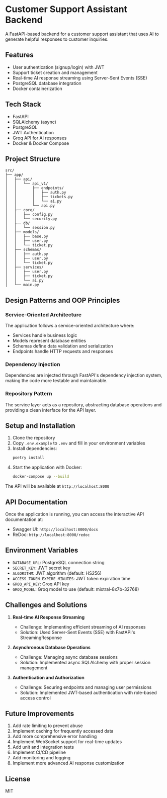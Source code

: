 # Customer Support Assistant Backend

A FastAPI-based backend for a customer support assistant that uses AI to generate helpful responses to customer inquiries.

## Features

- User authentication (signup/login) with JWT
- Support ticket creation and management
- Real-time AI response streaming using Server-Sent Events (SSE)
- PostgreSQL database integration
- Docker containerization

## Tech Stack

- FastAPI
- SQLAlchemy (async)
- PostgreSQL
- JWT Authentication
- Groq API for AI responses
- Docker & Docker Compose

## Project Structure

```
src/
├── app/
│   ├── api/
│   │   └── api_v1/
│   │       ├── endpoints/
│   │       │   ├── auth.py
│   │       │   ├── tickets.py
│   │       │   └── ai.py
│   │       └── api.py
│   ├── core/
│   │   ├── config.py
│   │   └── security.py
│   ├── db/
│   │   └── session.py
│   ├── models/
│   │   ├── base.py
│   │   ├── user.py
│   │   └── ticket.py
│   ├── schemas/
│   │   ├── auth.py
│   │   ├── user.py
│   │   └── ticket.py
│   ├── services/
│   │   ├── user.py
│   │   ├── ticket.py
│   │   └── ai.py
│   └── main.py
```

## Design Patterns and OOP Principles

### Service-Oriented Architecture

The application follows a service-oriented architecture where:

- Services handle business logic
- Models represent database entities
- Schemas define data validation and serialization
- Endpoints handle HTTP requests and responses

### Dependency Injection

Dependencies are injected through FastAPI's dependency injection system, making the code more testable and maintainable.

### Repository Pattern

The service layer acts as a repository, abstracting database operations and providing a clean interface for the API layer.

## Setup and Installation

1. Clone the repository
2. Copy `.env.example` to `.env` and fill in your environment variables
3. Install dependencies:
   ```bash
   poetry install
   ```
4. Start the application with Docker:
   ```bash
   docker-compose up --build
   ```

The API will be available at `http://localhost:8000`

## API Documentation

Once the application is running, you can access the interactive API documentation at:

- Swagger UI: `http://localhost:8000/docs`
- ReDoc: `http://localhost:8000/redoc`

## Environment Variables

- `DATABASE_URL`: PostgreSQL connection string
- `SECRET_KEY`: JWT secret key
- `ALGORITHM`: JWT algorithm (default: HS256)
- `ACCESS_TOKEN_EXPIRE_MINUTES`: JWT token expiration time
- `GROQ_API_KEY`: Groq API key
- `GROQ_MODEL`: Groq model to use (default: mixtral-8x7b-32768)

## Challenges and Solutions

1. **Real-time AI Response Streaming**

   - Challenge: Implementing efficient streaming of AI responses
   - Solution: Used Server-Sent Events (SSE) with FastAPI's StreamingResponse

2. **Asynchronous Database Operations**

   - Challenge: Managing async database sessions
   - Solution: Implemented async SQLAlchemy with proper session management

3. **Authentication and Authorization**
   - Challenge: Securing endpoints and managing user permissions
   - Solution: Implemented JWT-based authentication with role-based access control

## Future Improvements

1. Add rate limiting to prevent abuse
2. Implement caching for frequently accessed data
3. Add more comprehensive error handling
4. Implement WebSocket support for real-time updates
5. Add unit and integration tests
6. Implement CI/CD pipeline
7. Add monitoring and logging
8. Implement more advanced AI response customization

## License

MIT
